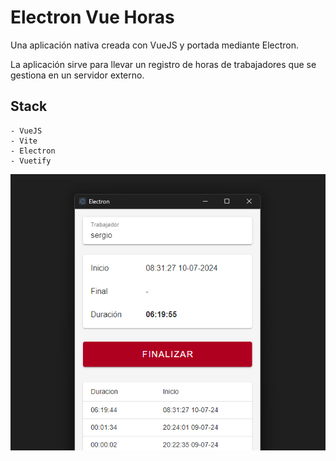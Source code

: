 # Electron Vue Horas
Una aplicación nativa creada con VueJS y portada mediante Electron.

La aplicación sirve para llevar un registro de horas de trabajadores que se gestiona en un servidor externo.

## Stack
    - VueJS
    - Vite
    - Electron
    - Vuetify

![Alt main_screen](img/hero.png)